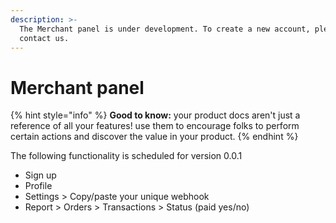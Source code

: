 ```yaml
---
description: >-
  The Merchant panel is under development. To create a new account, please
  contact us.
---
```


# Merchant panel

{% hint style="info" %}
**Good to know:** your product docs aren't just a reference of all your features! use them to encourage folks to perform certain actions and discover the value in your product.
{% endhint %}

The following functionality is scheduled for version 0.0.1

* Sign up
* Profile
* Settings > Copy/paste your unique webhook
* Report > Orders > Transactions > Status (paid yes/no)

